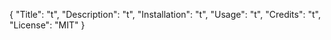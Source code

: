 {
  "Title": "t",
  "Description": "t",
  "Installation": "t",
  "Usage": "t",
  "Credits": "t",
  "License": "MIT"
}